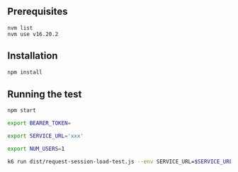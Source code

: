 ## Prerequisites
```shell
nvm list
nvm use v16.20.2
```
## Installation

```bash
npm install
```
## Running the test
```bash
npm start

export BEARER_TOKEN=

export SERVICE_URL='xxx'

export NUM_USERS=1

k6 run dist/request-session-load-test.js --env SERVICE_URL=$SERVICE_URL --env TOKEN=$BEARER_TOKEN --env NUM_USERS=$NUM_USERS 
```